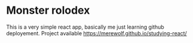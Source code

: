 # Monster rolodex

This is a very simple react app, basically me just learning github deployement. Project available https://merewolf.github.io/studying-react/